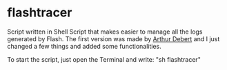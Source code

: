 # flashtracer

Script written in Shell Script that makes easier to manage all the logs generated by Flash.
The first version was made by [Arthur Debert][arthur_debert] and I just changed a few things and added some functionalities.

To start the script, just open the Terminal and write: "sh flashtracer"

[arthur_debert]: http://github.com/arthur-debert